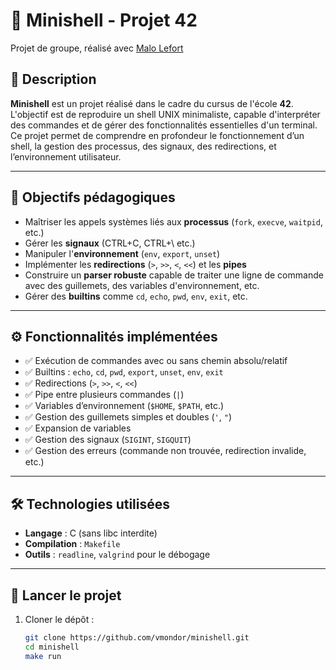 # 🐚 Minishell - Projet 42

Projet de groupe, réalisé avec [Malo Lefort](https://github.com/Malolfrt)

## 📌 Description

**Minishell** est un projet réalisé dans le cadre du cursus de l'école **42**.  
L'objectif est de reproduire un shell UNIX minimaliste, capable d'interpréter des commandes et de gérer des fonctionnalités essentielles d'un terminal.  
Ce projet permet de comprendre en profondeur le fonctionnement d’un shell, la gestion des processus, des signaux, des redirections, et l’environnement utilisateur.

---

## 🎯 Objectifs pédagogiques

- Maîtriser les appels systèmes liés aux **processus** (`fork`, `execve`, `waitpid`, etc.)
- Gérer les **signaux** (CTRL+C, CTRL+\ etc.)
- Manipuler l'**environnement** (`env`, `export`, `unset`)
- Implémenter les **redirections** (`>`, `>>`, `<`, `<<`) et les **pipes**
- Construire un **parser robuste** capable de traiter une ligne de commande avec des guillemets, des variables d'environnement, etc.
- Gérer des **builtins** comme `cd`, `echo`, `pwd`, `env`, `exit`, etc.

---

## ⚙️ Fonctionnalités implémentées

- ✅ Exécution de commandes avec ou sans chemin absolu/relatif
- ✅ Builtins : `echo`, `cd`, `pwd`, `export`, `unset`, `env`, `exit`
- ✅ Redirections (`>`, `>>`, `<`, `<<`)
- ✅ Pipe entre plusieurs commandes (`|`)
- ✅ Variables d’environnement (`$HOME`, `$PATH`, etc.)
- ✅ Gestion des guillemets simples et doubles (`'`, `"`)
- ✅ Expansion de variables
- ✅ Gestion des signaux (`SIGINT`, `SIGQUIT`)
- ✅ Gestion des erreurs (commande non trouvée, redirection invalide, etc.)

---

## 🛠️ Technologies utilisées

- **Langage** : C (sans libc interdite)
- **Compilation** : `Makefile`
- **Outils** : `readline`, `valgrind` pour le débogage

---

## 🚀 Lancer le projet

1. Cloner le dépôt :
   ```bash
   git clone https://github.com/vmondor/minishell.git
   cd minishell
   make run

